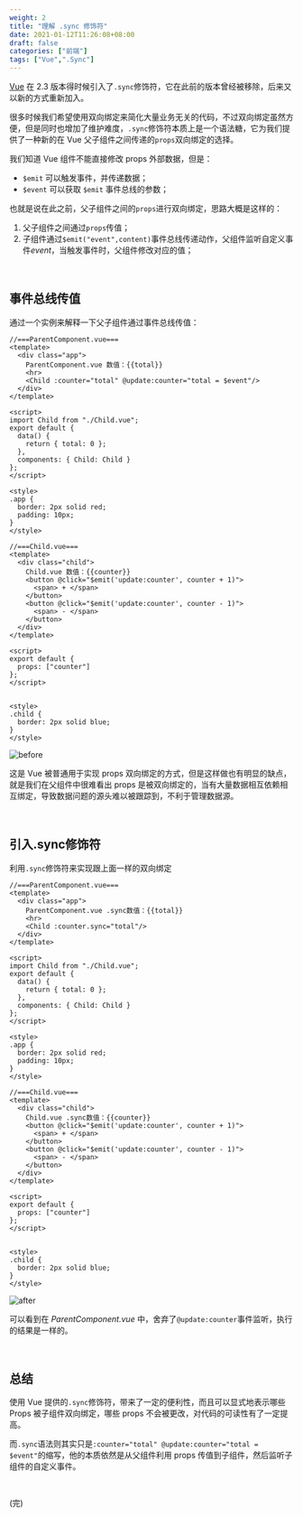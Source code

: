 ```yaml
---
weight: 2
title: "理解 .sync 修饰符"
date: 2021-01-12T11:26:08+08:00
draft: false
categories: ["前端"]
tags: ["Vue",".Sync"]
---
```


[Vue](https://vuejs.org/) 在 2.3 版本得时候引入了`.sync`修饰符，它在此前的版本曾经被移除，后来又以新的方式重新加入。

很多时候我们希望使用双向绑定来简化大量业务无关的代码，不过双向绑定虽然方便，但是同时也增加了维护难度，`.sync`修饰符本质上是一个语法糖，它为我们提供了一种新的在 Vue 父子组件之间传递的`props`双向绑定的选择。

我们知道 Vue 组件不能直接修改 props 外部数据，但是：

* `$emit` 可以触发事件，并传递数据；
* `$event` 可以获取 `$emit` 事件总线的参数；

也就是说在此之前，父子组件之间的`props`进行双向绑定，思路大概是这样的：

1. 父子组件之间通过`props`传值；
2. 子组件通过`$emit("event",content)`事件总线传递动作，父组件监听自定义事件*event*，当触发事件时，父组件修改对应的值；

&nbsp;

## 事件总线传值

通过一个实例来解释一下父子组件通过事件总线传值：

```vue
//===ParentComponent.vue===
<template>
  <div class="app">
    ParentComponent.vue 数值：{{total}}
    <hr>
    <Child :counter="total" @update:counter="total = $event"/>
  </div>
</template>

<script>
import Child from "./Child.vue";
export default {
  data() {
    return { total: 0 };
  },
  components: { Child: Child }
};
</script>

<style>
.app {
  border: 2px solid red;
  padding: 10px;
}
</style>
```

```vue
//===Child.vue===
<template>
  <div class="child">
    Child.vue 数值：{{counter}}
    <button @click="$emit('update:counter', counter + 1)">
      <span> + </span>
    </button>
    <button @click="$emit('update:counter', counter - 1)">
      <span> - </span>
    </button>
  </div>
</template>

<script>
export default {
  props: ["counter"]
};
</script>


<style>
.child {
  border: 2px solid blue;
}
</style>
```

![before](https://wumanhoblogimg.obs.cn-south-1.myhuaweicloud.com/images/vuesync/before.gif)

这是 Vue 被普通用于实现 props 双向绑定的方式，但是这样做也有明显的缺点，就是我们在父组件中很难看出 props 是被双向绑定的，当有大量数据相互依赖相互绑定，导致数据问题的源头难以被跟踪到，不利于管理数据源。

&nbsp;

## 引入.sync修饰符

利用`.sync`修饰符来实现跟上面一样的双向绑定

```vue
//===ParentComponent.vue===
<template>
  <div class="app">
    ParentComponent.vue .sync数值：{{total}}
    <hr>
    <Child :counter.sync="total"/>
  </div>
</template>

<script>
import Child from "./Child.vue";
export default {
  data() {
    return { total: 0 };
  },
  components: { Child: Child }
};
</script>

<style>
.app {
  border: 2px solid red;
  padding: 10px;
}
</style>
```



```vue
//===Child.vue===
<template>
  <div class="child">
    Child.vue .sync数值：{{counter}}
    <button @click="$emit('update:counter', counter + 1)">
      <span> + </span>
    </button>
    <button @click="$emit('update:counter', counter - 1)">
      <span> - </span>
    </button>
  </div>
</template>

<script>
export default {
  props: ["counter"]
};
</script>


<style>
.child {
  border: 2px solid blue;
}
</style>
```

![after](https://wumanhoblogimg.obs.cn-south-1.myhuaweicloud.com/images/vuesync/after.gif)

可以看到在 *ParentComponent.vue* 中，舍弃了`@update:counter`事件监听，执行的结果是一样的。

&nbsp;

## 总结

使用 Vue 提供的`.sync`修饰符，带来了一定的便利性，而且可以显式地表示哪些 Props 被子组件双向绑定，哪些 props 不会被更改，对代码的可读性有了一定提高。

而`.sync`语法则其实只是`:counter="total" @update:counter="total = $event"`的缩写，他的本质依然是从父组件利用 props 传值到子组件，然后监听子组件的自定义事件。

&nbsp;

(完)